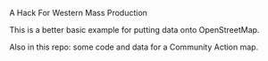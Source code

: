 A Hack For Western Mass Production


This is a better basic example for putting data onto OpenStreetMap.

Also in this repo: some code and data for a Community Action map.
